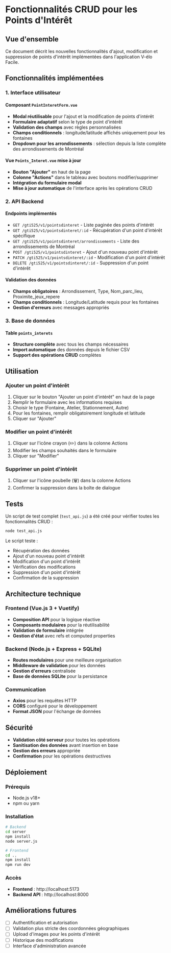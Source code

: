 # Fonctionnalités CRUD pour les Points d'Intérêt

## Vue d'ensemble

Ce document décrit les nouvelles fonctionnalités d'ajout, modification et suppression de points d'intérêt implémentées dans l'application V-élo Facile.

## Fonctionnalités implémentées

### 1. Interface utilisateur

#### Composant `PointInteretForm.vue`
- **Modal réutilisable** pour l'ajout et la modification de points d'intérêt
- **Formulaire adaptatif** selon le type de point d'intérêt
- **Validation des champs** avec règles personnalisées
- **Champs conditionnels** : longitude/latitude affichés uniquement pour les fontaines
- **Dropdown pour les arrondissements** : sélection depuis la liste complète des arrondissements de Montréal

#### Vue `Points_Interet.vue` mise à jour
- **Bouton "Ajouter"** en haut de la page
- **Colonne "Actions"** dans le tableau avec boutons modifier/supprimer
- **Intégration du formulaire modal**
- **Mise à jour automatique** de l'interface après les opérations CRUD

### 2. API Backend

#### Endpoints implémentés
- `GET /gti525/v1/pointsdinteret` - Liste paginée des points d'intérêt
- `GET /gti525/v1/pointsdinteret/:id` - Récupération d'un point d'intérêt spécifique
- `GET /gti525/v1/pointsdinteret/arrondissements` - Liste des arrondissements de Montréal
- `POST /gti525/v1/pointsdinteret` - Ajout d'un nouveau point d'intérêt
- `PATCH /gti525/v1/pointsdinteret/:id` - Modification d'un point d'intérêt
- `DELETE /gti525/v1/pointsdinteret/:id` - Suppression d'un point d'intérêt

#### Validation des données
- **Champs obligatoires** : Arrondissement, Type, Nom_parc_lieu, Proximite_jeux_repere
- **Champs conditionnels** : Longitude/Latitude requis pour les fontaines
- **Gestion d'erreurs** avec messages appropriés

### 3. Base de données

#### Table `points_interets`
- **Structure complète** avec tous les champs nécessaires
- **Import automatique** des données depuis le fichier CSV
- **Support des opérations CRUD** complètes

## Utilisation

### Ajouter un point d'intérêt
1. Cliquer sur le bouton "Ajouter un point d'intérêt" en haut de la page
2. Remplir le formulaire avec les informations requises
3. Choisir le type (Fontaine, Atelier, Stationnement, Autre)
4. Pour les fontaines, remplir obligatoirement longitude et latitude
5. Cliquer sur "Ajouter"

### Modifier un point d'intérêt
1. Cliquer sur l'icône crayon (✏️) dans la colonne Actions
2. Modifier les champs souhaités dans le formulaire
3. Cliquer sur "Modifier"

### Supprimer un point d'intérêt
1. Cliquer sur l'icône poubelle (🗑️) dans la colonne Actions
2. Confirmer la suppression dans la boîte de dialogue

## Tests

Un script de test complet (`test_api.js`) a été créé pour vérifier toutes les fonctionnalités CRUD :

```bash
node test_api.js
```

Le script teste :
- Récupération des données
- Ajout d'un nouveau point d'intérêt
- Modification d'un point d'intérêt
- Vérification des modifications
- Suppression d'un point d'intérêt
- Confirmation de la suppression

## Architecture technique

### Frontend (Vue.js 3 + Vuetify)
- **Composition API** pour la logique réactive
- **Composants modulaires** pour la réutilisabilité
- **Validation de formulaire** intégrée
- **Gestion d'état** avec refs et computed properties

### Backend (Node.js + Express + SQLite)
- **Routes modulaires** pour une meilleure organisation
- **Middleware de validation** pour les données
- **Gestion d'erreurs** centralisée
- **Base de données SQLite** pour la persistance

### Communication
- **Axios** pour les requêtes HTTP
- **CORS** configuré pour le développement
- **Format JSON** pour l'échange de données

## Sécurité

- **Validation côté serveur** pour toutes les opérations
- **Sanitisation des données** avant insertion en base
- **Gestion des erreurs** appropriée
- **Confirmation** pour les opérations destructives

## Déploiement

### Prérequis
- Node.js v18+
- npm ou yarn

### Installation
```bash
# Backend
cd server
npm install
node server.js

# Frontend
cd ..
npm install
npm run dev
```

### Accès
- **Frontend** : http://localhost:5173
- **Backend API** : http://localhost:8000

## Améliorations futures

- [ ] Authentification et autorisation
- [ ] Validation plus stricte des coordonnées géographiques
- [ ] Upload d'images pour les points d'intérêt
- [ ] Historique des modifications
- [ ] Interface d'administration avancée 